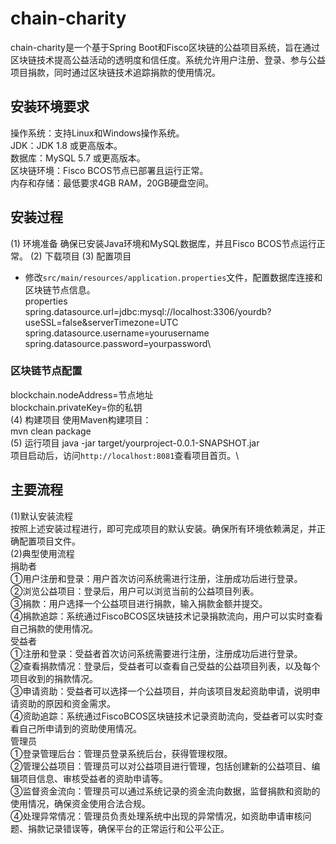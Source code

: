 # chain-charity
chain-charity是一个基于Spring Boot和Fisco区块链的公益项目系统，旨在通过区块链技术提高公益活动的透明度和信任度。系统允许用户注册、登录、参与公益项目捐款，同时通过区块链技术追踪捐款的使用情况。
## 安装环境要求
操作系统：支持Linux和Windows操作系统。\
JDK：JDK 1.8 或更高版本。\
数据库：MySQL 5.7 或更高版本。\
区块链环境：Fisco BCOS节点已部署且运行正常。\
内存和存储：最低要求4GB RAM，20GB硬盘空间。
## 安装过程
(1) 环境准备
确保已安装Java环境和MySQL数据库，并且Fisco BCOS节点运行正常。
(2) 下载项目
(3) 配置项目
- 修改`src/main/resources/application.properties`文件，配置数据库连接和区块链节点信息。\
properties\
spring.datasource.url=jdbc:mysql://localhost:3306/yourdb?useSSL=false&serverTimezone=UTC\
spring.datasource.username=yourusername\
spring.datasource.password=yourpassword\
### 区块链节点配置
blockchain.nodeAddress=节点地址\
blockchain.privateKey=你的私钥\
(4) 构建项目
使用Maven构建项目：\
mvn clean package\
(5) 运行项目
java -jar target/yourproject-0.0.1-SNAPSHOT.jar\
项目启动后，访问`http://localhost:8081`查看项目首页。\
## 主要流程
(1)默认安装流程\
按照上述安装过程进行，即可完成项目的默认安装。确保所有环境依赖满足，并正确配置项目文件。\
(2)典型使用流程\
捐助者\
①用户注册和登录：用户首次访问系统需进行注册，注册成功后进行登录。\
②浏览公益项目：登录后，用户可以浏览当前的公益项目列表。\
③捐款：用户选择一个公益项目进行捐款，输入捐款金额并提交。\
④捐款追踪：系统通过FiscoBCOS区块链技术记录捐款流向，用户可以实时查看自己捐款的使用情况。\
受益者\
①注册和登录：受益者首次访问系统需要进行注册，注册成功后进行登录。\
②查看捐款情况：登录后，受益者可以查看自己受益的公益项目列表，以及每个项目收到的捐款情况。\
③申请资助：受益者可以选择一个公益项目，并向该项目发起资助申请，说明申请资助的原因和资金需求。\
④资助追踪：系统通过FiscoBCOS区块链技术记录资助流向，受益者可以实时查看自己所申请到的资助使用情况。\
管理员\
①登录管理后台：管理员登录系统后台，获得管理权限。\
②管理公益项目：管理员可以对公益项目进行管理，包括创建新的公益项目、编辑项目信息、审核受益者的资助申请等。\
③监督资金流向：管理员可以通过系统记录的资金流向数据，监督捐款和资助的使用情况，确保资金使用合法合规。\
④处理异常情况：管理员负责处理系统中出现的异常情况，如资助申请审核问题、捐款记录错误等，确保平台的正常运行和公平公正。
